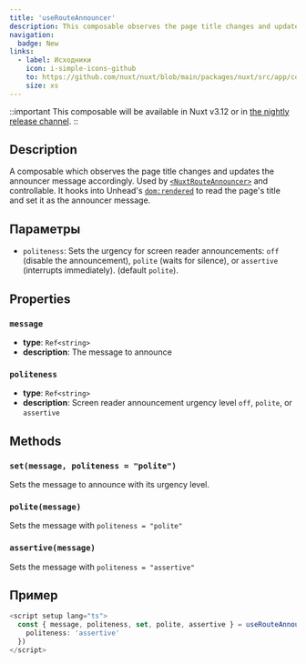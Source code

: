 ```yaml
---
title: 'useRouteAnnouncer'
description: This composable observes the page title changes and updates the announcer message accordingly.
navigation:
  badge: New
links:
  - label: Исходники
    icon: i-simple-icons-github
    to: https://github.com/nuxt/nuxt/blob/main/packages/nuxt/src/app/composables/route-announcer.ts
    size: xs
---
```


::important
This composable will be available in Nuxt v3.12 or in [the nightly release channel](/docs/guide/going-further/nightly-release-channel).
::

## Description

A composable which observes the page title changes and updates the announcer message accordingly. Used by [`<NuxtRouteAnnouncer>`](/docs/api/components/nuxt-route-announcer) and controllable.
It hooks into Unhead's [`dom:rendered`](https://unhead.unjs.io/api/core/hooks#dom-hooks) to read the page's title and set it as the announcer message.

## Параметры

- `politeness`: Sets the urgency for screen reader announcements: `off` (disable the announcement), `polite` (waits for silence), or `assertive` (interrupts immediately).  (default `polite`).

## Properties

### `message`

- **type**: `Ref<string>`
- **description**: The message to announce

### `politeness`

- **type**: `Ref<string>`
- **description**: Screen reader announcement urgency level `off`, `polite`, or `assertive`

## Methods

### `set(message, politeness = "polite")`

Sets the message to announce with its urgency level.

### `polite(message)`

Sets the message with `politeness = "polite"`

### `assertive(message)`

Sets the message with `politeness = "assertive"`

## Пример

```ts
<script setup lang="ts">
  const { message, politeness, set, polite, assertive } = useRouteAnnouncer({
    politeness: 'assertive'
  })
</script>
```
